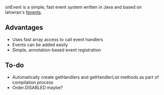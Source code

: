 onEvent is a simple, fast event system written in Java and based on lahwran's [fevents](http://github.com/lahwran/fastevents).

Advantages
----------
* Uses fast array access to call event handlers
* Events can be added easily
* Simple, annotation-based event registration

To-do
-----
* Automatically create getHandlers and getHandlerList methods as part of compilation process
* Order.DISABLED maybe?
